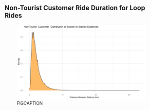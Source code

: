 ## Non-Tourist Customer Ride Duration for Loop Rides

<figure class="float-right">
  <a href="../Non-Tourist_Customer_Distribution_Station_to_Station_Distance.png" target="_blank" title="Select image to open full sized chart">
  <img src="../Non-Tourist_Customer_Distribution_Station_to_Station_Distance.png" alt="ALT_TEXT">
  </a>
  <figcaption>
  FIGCAPTION
  </figcaption>
</figure>



